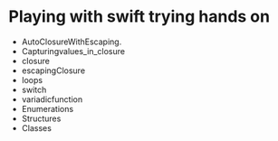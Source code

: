 ﻿# Playing with swift trying hands on 
 
* AutoClosureWithEscaping.
* Capturingvalues_in_closure
* closure
* escapingClosure
* loops
* switch
* variadicfunction
* Enumerations
* Structures
* Classes

